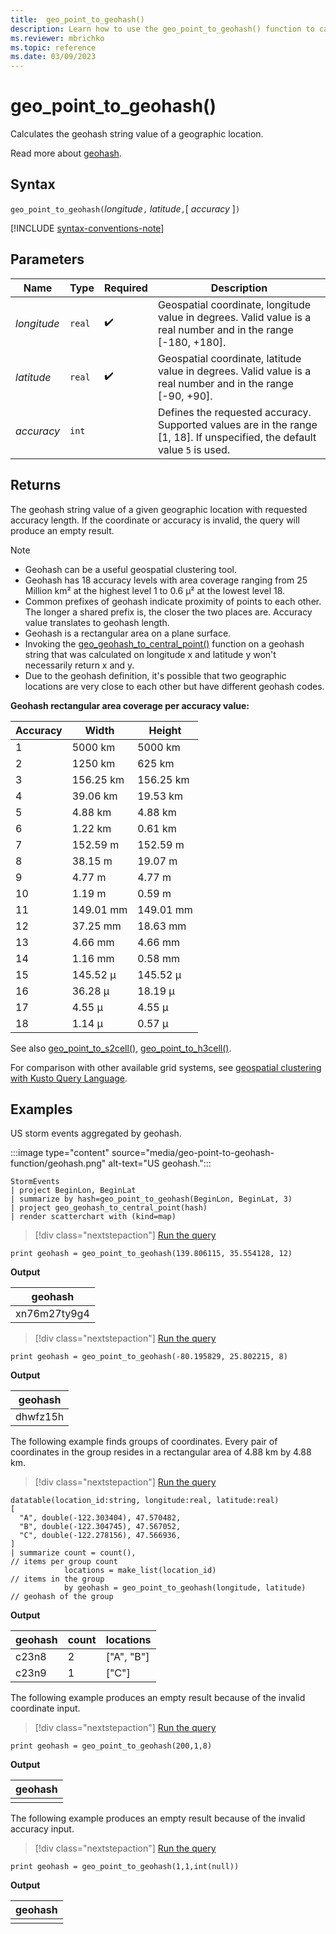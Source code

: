 ```yaml
---
title:  geo_point_to_geohash()
description: Learn how to use the geo_point_to_geohash() function to calculate the geohash string value of a geographic location.
ms.reviewer: mbrichko
ms.topic: reference
ms.date: 03/09/2023
---
```

# geo_point_to_geohash()

Calculates the geohash string value of a geographic location.

Read more about [geohash](https://en.wikipedia.org/wiki/Geohash).  

## Syntax

`geo_point_to_geohash(`*longitude*`,` *latitude*`,`[ *accuracy* ]`)`

[!INCLUDE [syntax-conventions-note](../../includes/syntax-conventions-note.md)]

## Parameters

|Name|Type|Required|Description|
|--|--|--|--|
| *longitude* | `real` |  :heavy_check_mark: | Geospatial coordinate, longitude value in degrees. Valid value is a real number and in the range [-180, +180].|
| *latitude* | `real` |  :heavy_check_mark: | Geospatial coordinate, latitude value in degrees. Valid value is a real number and in the range [-90, +90].|
| *accuracy* | `int` | | Defines the requested accuracy. Supported values are in the range [1, 18]. If unspecified, the default value `5` is used.|

## Returns

The geohash string value of a given geographic location with requested accuracy length. If the coordinate or accuracy is invalid, the query will produce an empty result.

> [!NOTE]
>
> * Geohash can be a useful geospatial clustering tool.
> * Geohash has 18 accuracy levels with area coverage ranging from 25 Million km² at the highest level 1 to 0.6 μ² at the lowest level 18.
> * Common prefixes of geohash indicate proximity of points to each other. The longer a shared prefix is, the closer the two places are. Accuracy value translates to geohash length.
> * Geohash is a rectangular area on a plane surface.
> * Invoking the [geo_geohash_to_central_point()](geo-geohash-to-central-point-function.md) function on a geohash string that was calculated on longitude x and latitude y won't necessarily return x and y.
> * Due to the geohash definition, it's possible that two geographic locations are very close to each other but have different geohash codes.

**Geohash rectangular area coverage per accuracy value:**

| Accuracy | Width     | Height    |
|----------|-----------|-----------|
| 1        | 5000 km   | 5000 km   |
| 2        | 1250 km   | 625 km    |
| 3        | 156.25 km | 156.25 km |
| 4        | 39.06 km  | 19.53 km  |
| 5        | 4.88 km   | 4.88 km   |
| 6        | 1.22 km   | 0.61 km   |
| 7        | 152.59 m  | 152.59 m  |
| 8        | 38.15 m   | 19.07 m   |
| 9        | 4.77 m    | 4.77 m    |
| 10       | 1.19 m    | 0.59 m    |
| 11       | 149.01 mm | 149.01 mm |
| 12       | 37.25 mm  | 18.63 mm  |
| 13       | 4.66 mm   | 4.66 mm   |
| 14       | 1.16 mm   | 0.58 mm   |
| 15       | 145.52 μ  | 145.52 μ  |
| 16       | 36.28 μ   | 18.19 μ   |
| 17       | 4.55 μ    | 4.55 μ    |
| 18       | 1.14 μ    | 0.57 μ    |

See also [geo_point_to_s2cell()](geo-point-to-s2cell-function.md), [geo_point_to_h3cell()](geo-point-to-h3cell-function.md).

For comparison with other available grid systems, see [geospatial clustering with Kusto Query Language](geospatial-grid-systems.md).

## Examples

US storm events aggregated by geohash.

:::image type="content" source="media/geo-point-to-geohash-function/geohash.png" alt-text="US geohash.":::

```kusto
StormEvents
| project BeginLon, BeginLat
| summarize by hash=geo_point_to_geohash(BeginLon, BeginLat, 3)
| project geo_geohash_to_central_point(hash)
| render scatterchart with (kind=map)
```

> [!div class="nextstepaction"]
> <a href="https://dataexplorer.azure.com/clusters/help/databases/Samples?query=H4sIAAAAAAAAAysoyswrUUhPzc9ILM5QsAWx4gvygWLxJfnxUGENQ2NLPQsDM0NDUx0FY1M9U1MTQyMLHQVDI00Aj1DetD8AAAA=" target="_blank">Run the query</a>

```kusto
print geohash = geo_point_to_geohash(139.806115, 35.554128, 12)  
```

**Output**

| geohash      |
|--------------|
| xn76m27ty9g4 |

> [!div class="nextstepaction"]
> <a href="https://dataexplorer.azure.com/clusters/help/databases/Samples?query=H4sIAAAAAAAAAysoyswrUUhPzc9ILM5QsAWx4gvygWLxJfnxUGENXQsDPUNLUwsjSx0FI1M9CwMjI0NTHQULTQB7u14ZPgAAAA==" target="_blank">Run the query</a>

```kusto
print geohash = geo_point_to_geohash(-80.195829, 25.802215, 8)
```

**Output**

|geohash|
|---|
|dhwfz15h|

The following example finds groups of coordinates. Every pair of coordinates in the group resides in a rectangular area of 4.88 km by 4.88 km.

> [!div class="nextstepaction"]
> <a href="https://dataexplorer.azure.com/clusters/help/databases/Samples?query=H4sIAAAAAAAAA42Qy07DMBBF9/mKUVeJZNo0ceJSqYvCZyBkuY2bWDieyI8FiI/H5EEQLGBmMfbozFncRvjYFy1TjVfhFRqumiM4b5VpCWg0rfKhkUewUui4iMz6z5KnBGJtzhsCDYZPz92+KLZlXtKcZgQo21Ysp4eCTODDL5AyWs1gzfJqAR9/gAU77Kt6Aev7sibJc/IOLvS9sOpNjmdXDMbDaZpppP9dux0oL3sHg7TQWgzDJBm1SzYuqnvxIrlWzn9PLPtTqwz4Tk7m0Xl5hVZiJ1wXpfHFB1TGc498Xqdf4a+xZ7NzucTbav0AhjDhi8sBAAA=" target="_blank">Run the query</a>

```kusto
datatable(location_id:string, longitude:real, latitude:real)
[
  "A", double(-122.303404), 47.570482,
  "B", double(-122.304745), 47.567052,
  "C", double(-122.278156), 47.566936,
]
| summarize count = count(),                                          // items per group count
            locations = make_list(location_id)                        // items in the group
            by geohash = geo_point_to_geohash(longitude, latitude)    // geohash of the group
```

**Output**

| geohash | count | locations  |
|---------|-------|------------|
| c23n8   | 2     | ["A", "B"] |
| c23n9   | 1     | ["C"]      |

The following example produces an empty result because of the invalid coordinate input.

> [!div class="nextstepaction"]
> <a href="https://dataexplorer.azure.com/clusters/help/databases/Samples?query=H4sIAAAAAAAAAysoyswrUUhPzc9ILM5QsAWx4gvygWLxJfnxUGENIwMDHUMdC00AvfV/vi0AAAA=" target="_blank">Run the query</a>

```kusto
print geohash = geo_point_to_geohash(200,1,8)
```

**Output**

| geohash |
|---------|
|         |

The following example produces an empty result because of the invalid accuracy input.

> [!div class="nextstepaction"]
> <a href="https://dataexplorer.azure.com/clusters/help/databases/Samples?query=H4sIAAAAAAAAAysoyswrUUhPzc9ILM5QsAWx4gvygWLxJfnxUGENQx1DHaCQRl5pTo6mJgCmJkAVMwAAAA==" target="_blank">Run the query</a>

```kusto
print geohash = geo_point_to_geohash(1,1,int(null))
```

**Output**

| geohash |
|---------|
|         |
